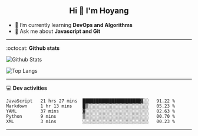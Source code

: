 <h2 align="center">Hi 👋 I'm Hoyang</h2>

- 🌱 I’m currently learning **DevOps and Algorithms**
- 💬 Ask me about **Javascript and Git**

-------

:octocat: **Github stats**

![Github Stats](https://github-readme-stats.vercel.app/api?username=hoyangtsai&count_private=true&show_icons=true&theme=blueberry)

![Top Langs](https://github-readme-stats.vercel.app/api/top-langs/?username=hoyangtsai&theme=blueberry&layout=compact&langs_count=8)

-------

:computer: **Dev activities**
<!--START_SECTION:waka-->
```text
JavaScript   21 hrs 27 mins  ██████████████████████▓░░   91.22 % 
Markdown     1 hr 13 mins    █▒░░░░░░░░░░░░░░░░░░░░░░░   05.23 % 
YAML         37 mins         ▓░░░░░░░░░░░░░░░░░░░░░░░░   02.63 % 
Python       9 mins          ▒░░░░░░░░░░░░░░░░░░░░░░░░   00.70 % 
XML          3 mins          ░░░░░░░░░░░░░░░░░░░░░░░░░   00.23 % 
```
<!--END_SECTION:waka-->

-------
